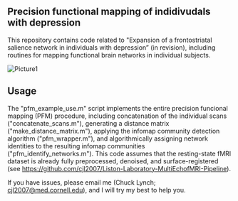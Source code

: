 **Precision functional mapping of indidivudals with depression**
------ 

This repository contains code related to "Expansion of a frontostriatal salience network in individuals with depression” (in revision),
including routines for mapping functional brain networks in individual subjects. 

![Picture1](https://github.com/cjl2007/PFM-Depression/assets/46632198/d1f729c8-1b9e-45fb-8ffe-bd66ecddc0e3)

Usage
------ 

The "pfm_example_use.m" script implements the entire precision funcional mapping (PFM) procedure, including concatenation of the individual scans ("concatenate_scans.m"), generating a distance matrix ("make_distance_matrix.m"), applying the infomap community detection algorithm ("pfm_wrapper.m"), and algorithmically assigning network identities to the resulting infomap communities ("pfm_identify_networks.m"). This code assumes that the resting-state fMRI dataset is already fully preprocessed, denoised, and surface-registered (see https://github.com/cjl2007/Liston-Laboratory-MultiEchofMRI-Pipeline). 

If you have issues, please email me (Chuck Lynch; cjl2007@med.cornell.edu), and I will try my best to help you.
